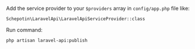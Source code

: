 Add the service provider to your `$providers` array in `config/app.php` file like:

```bash
Schepotin\LaravelApi\LaravelApiServiceProvider::class
```

Run command:

```bash
php artisan laravel-api:publish
```